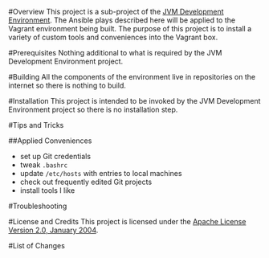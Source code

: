 #Overview
This project is a sub-project of the [JVM Development Environment](https://github.com/kurron/jvm-development-environment). 
The Ansible plays described here will be applied to the Vagrant environment being built.  The purpose of this project 
is to install a variety of custom tools and conveniences into the Vagrant box.

#Prerequisites
Nothing additional to what is required by the JVM Development Environment project. 

#Building
All the components of the environment live in repositories on the internet so there is nothing to build.

#Installation
This project is intended to be invoked by the JVM Development Environment project so there is no installation step.

#Tips and Tricks

##Applied Conveniences

* set up Git credentials
* tweak `.bashrc`
* update `/etc/hosts` with entries to local machines
* check out frequently edited Git projects
* install tools I like

#Troubleshooting

#License and Credits
This project is licensed under the [Apache License Version 2.0, January 2004](http://www.apache.org/licenses/).

#List of Changes

